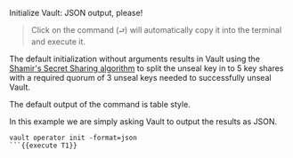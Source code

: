 Initialize Vault: JSON output, please!

> Click on the command (`⮐`) will automatically copy it into the terminal and execute it.

The default initialization without arguments results in Vault using the [Shamir's Secret Sharing algorithm](https://en.wikipedia.org/wiki/Shamir%27s_Secret_Sharing) to split the unseal key in to 5 key shares with a required quorum of 3 unseal keys needed to successfully unseal Vault.

The default output of the command is table style.

In this example we are simply asking Vault to output the results as JSON.

```
vault operator init -format=json
```{{execute T1}}
